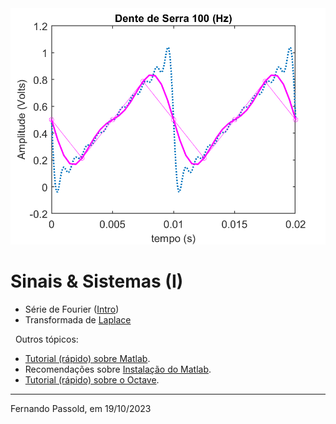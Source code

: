 <!--title: Sinais & Sistemas -->

<img src="dente_serra_100Hz_10termos_amostrado_400Hz_amostras.png" alt="dente_serra_100Hz_10termos_amostrado_400Hz_amostras.png" style="zoom:67%;" />

# Sinais & Sistemas (I)

* Série de Fourier ([Intro](4_fourier/4_serie_fourier.html))
* Transformada de [Laplace](3_transformada_laplace.pdf)

&nbsp;
Outros tópicos:

* [Tutorial (rápido) sobre Matlab](https://fpassold.github.io/Matlab/tutorial.html).
* Recomendações sobre [Instalação do Matlab](https://fpassold.github.io/Matlab/instalacao_matlab.html).
* [Tutorial (rápido) sobre o Octave](https://fpassold.github.io/Octave/octave_inicio.html).
----

Fernando Passold, em 19/10/2023
